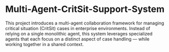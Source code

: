 # Multi-Agent-CritSit-Support-System
This project introduces a multi-agent collaboration framework for managing critical situation (CritSit) cases in enterprise environments. Instead of relying on a single monolithic agent, this system leverages specialized agents that each focus on a distinct aspect of case handling — while working together in a shared context.

